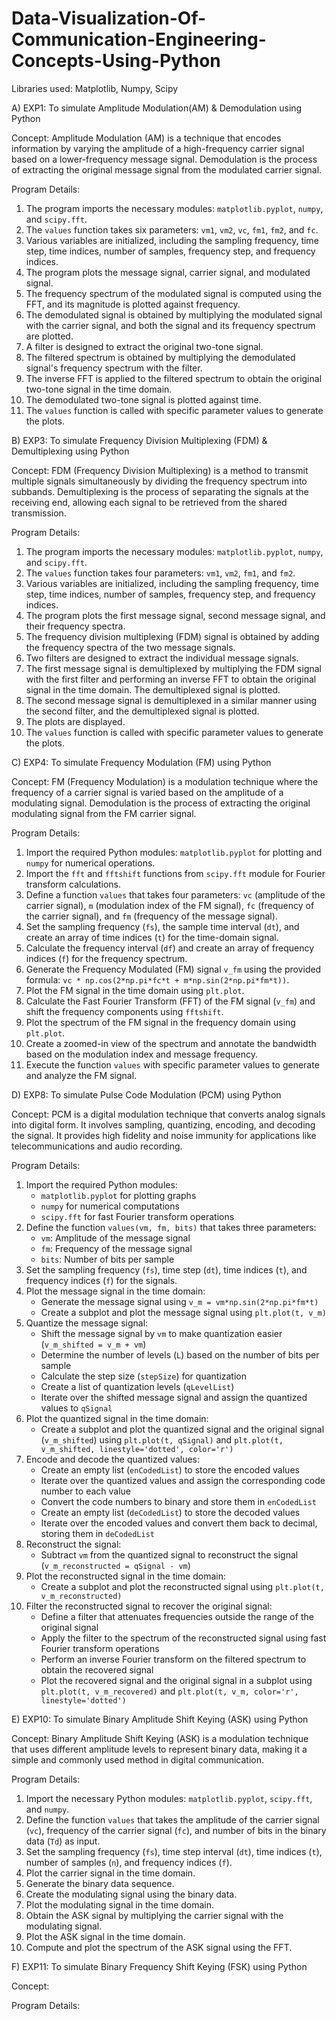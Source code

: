 # Data-Visualization-Of-Communication-Engineering-Concepts-Using-Python

Libraries used: Matplotlib, Numpy, Scipy

A) EXP1: To simulate Amplitude Modulation(AM) & Demodulation using Python

Concept: 
Amplitude Modulation (AM) is a technique that encodes information by varying the amplitude of a high-frequency carrier signal based on a lower-frequency message signal. Demodulation is the process of extracting the original message signal from the modulated carrier signal.

Program Details: 
1. The program imports the necessary modules: `matplotlib.pyplot`, `numpy`, and `scipy.fft`.
2. The `values` function takes six parameters: `vm1`, `vm2`, `vc`, `fm1`, `fm2`, and `fc`.
3. Various variables are initialized, including the sampling frequency, time step, time indices, number of samples, frequency step, and frequency indices.
4. The program plots the message signal, carrier signal, and modulated signal.
5. The frequency spectrum of the modulated signal is computed using the FFT, and its magnitude is plotted against frequency.
6. The demodulated signal is obtained by multiplying the modulated signal with the carrier signal, and both the signal and its frequency spectrum are plotted.
7. A filter is designed to extract the original two-tone signal.
8. The filtered spectrum is obtained by multiplying the demodulated signal's frequency spectrum with the filter.
9. The inverse FFT is applied to the filtered spectrum to obtain the original two-tone signal in the time domain.
10. The demodulated two-tone signal is plotted against time.
11. The `values` function is called with specific parameter values to generate the plots.


B) EXP3: To simulate Frequency Division Multiplexing (FDM) & Demultiplexing using Python

Concept:
FDM (Frequency Division Multiplexing) is a method to transmit multiple signals simultaneously by dividing the frequency spectrum into subbands. Demultiplexing is the process of separating the signals at the receiving end, allowing each signal to be retrieved from the shared transmission.

Program Details:
1. The program imports the necessary modules: `matplotlib.pyplot`, `numpy`, and `scipy.fft`.
2. The `values` function takes four parameters: `vm1`, `vm2`, `fm1`, and `fm2`.
3. Various variables are initialized, including the sampling frequency, time step, time indices, number of samples, frequency step, and frequency indices.
4. The program plots the first message signal, second message signal, and their frequency spectra.
5. The frequency division multiplexing (FDM) signal is obtained by adding the frequency spectra of the two message signals.
6. Two filters are designed to extract the individual message signals.
7. The first message signal is demultiplexed by multiplying the FDM signal with the first filter and performing an inverse FFT to obtain the original signal in the time domain. The demultiplexed signal is plotted.
8. The second message signal is demultiplexed in a similar manner using the second filter, and the demultiplexed signal is plotted.
9. The plots are displayed.
10. The `values` function is called with specific parameter values to generate the plots.



C) EXP4: To simulate Frequency Modulation (FM) using Python

Concept:
FM (Frequency Modulation) is a modulation technique where the frequency of a carrier signal is varied based on the amplitude of a modulating signal. Demodulation is the process of extracting the original modulating signal from the FM carrier signal.

Program Details:
1. Import the required Python modules: `matplotlib.pyplot` for plotting and `numpy` for numerical operations.
2. Import the `fft` and `fftshift` functions from `scipy.fft` module for Fourier transform calculations.
3. Define a function `values` that takes four parameters: `vc` (amplitude of the carrier signal), `m` (modulation index of the FM signal), `fc` (frequency of the carrier signal), and `fm` (frequency of the message signal).
4. Set the sampling frequency (`fs`), the sample time interval (`dt`), and create an array of time indices (`t`) for the time-domain signal.
5. Calculate the frequency interval (`df`) and create an array of frequency indices (`f`) for the frequency spectrum.
6. Generate the Frequency Modulated (FM) signal `v_fm` using the provided formula: `vc * np.cos(2*np.pi*fc*t + m*np.sin(2*np.pi*fm*t))`.
7. Plot the FM signal in the time domain using `plt.plot`.
8. Calculate the Fast Fourier Transform (FFT) of the FM signal (`v_fm`) and shift the frequency components using `fftshift`.
9. Plot the spectrum of the FM signal in the frequency domain using `plt.plot`.
10. Create a zoomed-in view of the spectrum and annotate the bandwidth based on the modulation index and message frequency.
11. Execute the function `values` with specific parameter values to generate and analyze the FM signal.



D) EXP8: To simulate Pulse Code Modulation (PCM) using Python

Concept:
PCM is a digital modulation technique that converts analog signals into digital form. It involves sampling, quantizing, encoding, and decoding the signal. It provides high fidelity and noise immunity for applications like telecommunications and audio recording.

Program Details:
1. Import the required Python modules: 
   - `matplotlib.pyplot` for plotting graphs
   - `numpy` for numerical computations
   - `scipy.fft` for fast Fourier transform operations
2. Define the function `values(vm, fm, bits)` that takes three parameters:
   - `vm`: Amplitude of the message signal
   - `fm`: Frequency of the message signal
   - `bits`: Number of bits per sample
3. Set the sampling frequency (`fs`), time step (`dt`), time indices (`t`), and frequency indices (`f`) for the signals.
4. Plot the message signal in the time domain:
   - Generate the message signal using `v_m = vm*np.sin(2*np.pi*fm*t)`
   - Create a subplot and plot the message signal using `plt.plot(t, v_m)`
5. Quantize the message signal:
   - Shift the message signal by `vm` to make quantization easier (`v_m_shifted = v_m + vm`)
   - Determine the number of levels (`L`) based on the number of bits per sample
   - Calculate the step size (`stepSize`) for quantization
   - Create a list of quantization levels (`qLevelList`)
   - Iterate over the shifted message signal and assign the quantized values to `qSignal`
6. Plot the quantized signal in the time domain:
   - Create a subplot and plot the quantized signal and the original signal (`v_m_shifted`) using `plt.plot(t, qSignal)` and `plt.plot(t, v_m_shifted, linestyle='dotted', color='r')`
7. Encode and decode the quantized values:
   - Create an empty list (`enCodedList`) to store the encoded values
   - Iterate over the quantized values and assign the corresponding code number to each value
   - Convert the code numbers to binary and store them in `enCodedList`
   - Create an empty list (`deCodedList`) to store the decoded values
   - Iterate over the encoded values and convert them back to decimal, storing them in `deCodedList`
8. Reconstruct the signal:
   - Subtract `vm` from the quantized signal to reconstruct the signal (`v_m_reconstructed = qSignal - vm`)
9. Plot the reconstructed signal in the time domain:
   - Create a subplot and plot the reconstructed signal using `plt.plot(t, v_m_reconstructed)`
10. Filter the reconstructed signal to recover the original signal:
    - Define a filter that attenuates frequencies outside the range of the original signal
    - Apply the filter to the spectrum of the reconstructed signal using fast Fourier transform operations
    - Perform an inverse Fourier transform on the filtered spectrum to obtain the recovered signal
    - Plot the recovered signal and the original signal in a subplot using `plt.plot(t, v_m_recovered)` and `plt.plot(t, v_m, color='r', linestyle='dotted')`



E) EXP10: To simulate Binary Amplitude Shift Keying (ASK) using Python

Concept:
Binary Amplitude Shift Keying (ASK) is a modulation technique that uses different amplitude levels to represent binary data, making it a simple and commonly used method in digital communication.

Program Details:
1. Import the necessary Python modules: `matplotlib.pyplot`, `scipy.fft`, and `numpy`.
2. Define the function `values` that takes the amplitude of the carrier signal (`vc`), frequency of the carrier signal (`fc`), and number of bits in the binary data (`Td`) as input.
3. Set the sampling frequency (`fs`), time step interval (`dt`), time indices (`t`), number of samples (`n`), and frequency indices (`f`).
4. Plot the carrier signal in the time domain.
5. Generate the binary data sequence.
6. Create the modulating signal using the binary data.
7. Plot the modulating signal in the time domain.
8. Obtain the ASK signal by multiplying the carrier signal with the modulating signal.
9. Plot the ASK signal in the time domain.
10. Compute and plot the spectrum of the ASK signal using the FFT.



F) EXP11: To simulate Binary Frequency Shift Keying (FSK) using Python

Concept:

Program Details:










